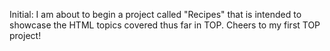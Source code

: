 Initial: I am about to begin a project called "Recipes" that is intended to showcase the HTML topics covered thus far in TOP. Cheers to my first TOP project!